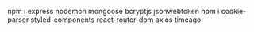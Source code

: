 npm i express nodemon mongoose
bcryptjs
jsonwebtoken
npm i cookie-parser
styled-components
react-router-dom
axios
timeago